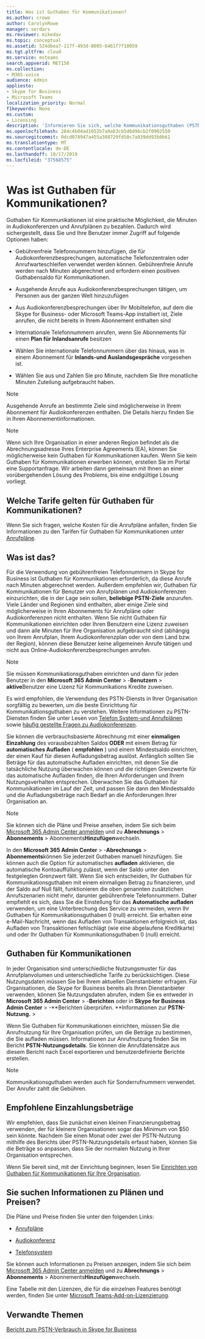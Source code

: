 ```yaml
---
title: Was ist Guthaben für Kommunikationen?
ms.author: crowe
author: CarolynRowe
manager: serdars
ms.reviewer: mikedav
ms.topic: conceptual
ms.assetid: 524dbea7-117f-493d-8005-6461f7f10059
ms.tgt.pltfrm: cloud
ms.service: msteams
search.appverid: MET150
ms.collection:
- M365-voice
audience: Admin
appliesto:
- Skype for Business
- Microsoft Teams
localization_priority: Normal
f1keywords: None
ms.custom:
- Licensing
description: 'Informieren Sie sich, welche Kommunikationsguthaben (PSTN-Verbrauch) Abrechnung, wie Sie Gebühren finden und welche Dienste Sie erhalten. '
ms.openlocfilehash: 284c4b04ad1652b7a9ab3cb5d6d9bcb2f0902550
ms.sourcegitcommit: 0dcd078947a455a388729fd50c7a939dd93b0b61
ms.translationtype: MT
ms.contentlocale: de-DE
ms.lasthandoff: 10/17/2019
ms.locfileid: "37568575"
---
```

# <a name="what-are-communications-credits"></a>Was ist Guthaben für Kommunikationen?

Guthaben für Kommunikationen ist eine praktische Möglichkeit, die Minuten in Audiokonferenzen und Anrufplänen zu bezahlen. Dadurch wird sichergestellt, dass Sie und Ihre Benutzer immer Zugriff auf folgende Optionen haben:
  
- Gebührenfreie Telefonnummern hinzufügen, die für Audiokonferenzbesprechungen, automatische Telefonzentralen oder Anrufwarteschleifen verwendet werden können. Gebührenfreie Anrufe werden nach Minuten abgerechnet und erfordern einen positiven Guthabensaldo für Kommunikationen.
    
- Ausgehende Anrufe aus Audiokonferenzbesprechungen tätigen, um Personen aus der ganzen Welt hinzuzufügen
    
- Aus Audiokonferenzbesprechungen über Ihr Mobiltelefon, auf dem die Skype for Business- oder Microsoft Teams-App installiert ist, Ziele anrufen, die nicht bereits in Ihrem Abonnement enthalten sind
    
- Internationale Telefonnummern anrufen, wenn Sie Abonnements für einen **Plan für Inlandsanrufe** besitzen
    
- Wählen Sie internationale Telefonnummern über das hinaus, was in einem Abonnement für **Inlands-und Auslandsgespräche** vorgesehen ist.
    
- Wählen Sie aus und Zahlen Sie pro Minute, nachdem Sie Ihre monatliche Minuten Zuteilung aufgebraucht haben.
    
> [!NOTE]
> Ausgehende Anrufe an bestimmte Ziele sind möglicherweise in Ihrem Abonnement für Audiokonferenzen enthalten. Die Details hierzu finden Sie in Ihren Abonnementinformationen. 
  
> [!NOTE]
> Wenn sich Ihre Organisation in einer anderen Region befindet als die Abrechnungsadresse Ihres Enterprise Agreements (EA), können Sie möglicherweise kein Guthaben für Kommunikationen kaufen. Wenn Sie kein Guthaben für Kommunikationen erwerben können, erstellen Sie im Portal eine Supportanfrage. Wir arbeiten dann gemeinsam mit Ihnen an einer vorübergehenden Lösung des Problems, bis eine endgültige Lösung vorliegt. 
  
## <a name="what-are-the-communications-credits-rates"></a>Welche Tarife gelten für Guthaben für Kommunikationen?

Wenn Sie sich fragen, welche Kosten für die Anrufpläne anfallen, finden Sie Informationen zu den Tarifen für Guthaben für Kommunikationen unter [Anrufpläne](https://products.office.com/en-us/microsoft-teams/online-meeting-solutions#Rates).
  
## <a name="what-is-it"></a>Was ist das?

Für die Verwendung von gebührenfreien Telefonnummern in Skype for Business ist Guthaben für Kommunikationen erforderlich, da diese Anrufe nach Minuten abgerechnet werden. Außerdem empfehlen wir, Guthaben für Kommunikationen für Benutzer von Anrufplänen und Audiokonferenzen einzurichten, die in der Lage sein sollen, **beliebige PSTN-Ziele** anzurufen. Viele Länder und Regionen sind enthalten, aber einige Ziele sind möglicherweise in Ihren Abonnements für Anrufpläne oder Audiokonferenzen nicht enthalten. Wenn Sie nicht Guthaben für Kommunikationen einrichten oder Ihren Benutzern eine Lizenz zuweisen und dann alle Minuten für Ihre Organisation aufgebraucht sind (abhängig von Ihrem Anrufplan, Ihrem Audiokonferenzplan oder von dem Land bzw. der Region), können diese Benutzer keine allgemeinen Anrufe tätigen und nicht aus Online-Audiokonferenzbesprechungen anrufen.
  
> [!NOTE]
> Sie müssen Kommunikationsguthaben einrichten und dann für jeden Benutzer in den **Microsoft 365 Admin Center** > -**Benutzern** > **aktive**Benutzer eine Lizenz für Kommunikations Kredite zuweisen. 
  
Es wird empfohlen, die Verwendung des PSTN-Diensts in Ihrer Organisation sorgfältig zu bewerten, um die beste Einrichtung für Kommunikationsguthaben zu verstehen. Weitere Informationen zu PSTN-Diensten finden Sie unter Lesen von [Telefon System-und Anrufplänen](calling-plan-landing-page.md) sowie [häufig gestellte Fragen zu Audiokonferenzen](Audio-Conferencing-common-questions.md).
  
Sie können die verbrauchsbasierte Abrechnung mit einer **einmaligen Einzahlung** des vorausbezahlten Saldos **ODER** mit einem Betrag für **automatisches Aufladen** ( **empfohlen** ) und einem Mindestsaldo einrichten, der einen Kauf für diesen Aufladungsbetrag auslöst. Anfänglich sollten Sie Beträge für das automatische Aufladen einrichten, mit denen Sie die tatsächliche Nutzung überwachen können und die richtigen Grenzwerte für das automatische Aufladen finden, die Ihren Anforderungen und Ihrem Nutzungsverhalten entsprechen. Überwachen Sie das Guthaben für Kommunikationen im Lauf der Zeit, und passen Sie dann den Mindestsaldo und die Aufladungsbeträge nach Bedarf an die Anforderungen Ihrer Organisation an.
  
> [!NOTE]
> Sie können sich die Pläne und Preise ansehen, indem Sie sich beim [Microsoft 365 Admin Center anmelden](https://portal.office.com/adminportal/home?add=sub&amp;adminportal=1#/catalog) und zu **Abrechnungs** > **Abonnements** > Abonnements**Hinzufügen**wechseln. 
  
In den **Microsoft 365 Admin Center** > -**Abrechnungs** > **Abonnements**können Sie jederzeit Guthaben manuell hinzufügen. Sie können auch die Option für automatisches **aufladen** aktivieren, die automatische Kontoauffüllung zulässt, wenn der Saldo unter den festgelegten Grenzwert fällt. Wenn Sie sich entscheiden, Ihr Guthaben für Kommunikationsguthaben mit einem einmaligen Betrag zu finanzieren, und der Saldo auf Null fällt, funktionieren die oben genannten zusätzlichen Anrufszenarien nicht mehr, darunter gebührenfreie Telefonnummern. Daher empfiehlt es sich, dass Sie die Einstellung für das **Automatische aufladen** verwenden, um eine Unterbrechung des Service zu vermeiden, wenn Ihr Guthaben für Kommunikationsguthaben 0 (null) erreicht. Sie erhalten eine e-Mail-Nachricht, wenn das Aufladen von Transaktionen erfolgreich ist, das Aufladen von Transaktionen fehlschlägt (wie eine abgelaufene Kreditkarte) und oder Ihr Guthaben für Kommunikationsguthaben 0 (null) erreicht.
  
## <a name="communications-credits"></a>Guthaben für Kommunikationen

In jeder Organisation sind unterschiedliche Nutzungsmuster für das Anrufplanvolumen und unterschiedliche Tarife zu berücksichtigen. Diese Nutzungsdaten müssen Sie bei Ihrem aktuellen Dienstanbieter erfragen. Für Organisationen, die Skype for Business bereits als Ihren Dienstanbieter verwenden, können Sie Nutzungsdaten abrufen, indem Sie es entweder in **Microsoft 365 Admin Center** > -**Berichten** oder in **Skype for Business Admin Center** > -**Berichten überprüfen. **Informationen zur **PSTN-Nutzung.**  > 
  
Wenn Sie Guthaben für Kommunikationen einrichten, müssen Sie die Anrufnutzung für Ihre Organisation prüfen, um die Beträge zu bestimmen, die Sie aufladen müssen. Informationen zur Anrufnutzung finden Sie im Bericht **PSTN-Nutzungsdetails**. Sie können die Anrufdatensätze aus diesem Bericht nach Excel exportieren und benutzerdefinierte Berichte erstellen.

> [!NOTE]
> Kommunikationsguthaben werden auch für Sonderrufnummern verwendet. Der Anrufer zahlt die Gebühren.
  
## <a name="recommended-funding-amounts"></a>Empfohlene Einzahlungsbeträge

Wir empfehlen, dass Sie zunächst einen kleinen Finanzierungsbetrag verwenden, der für kleinere Organisationen sogar das Minimum von $50 sein könnte. Nachdem Sie einen Monat oder zwei der PSTN-Nutzung mithilfe des Berichts über PSTN-Nutzungsdetails erfasst haben, können Sie die Beträge so anpassen, dass Sie der normalen Nutzung in Ihrer Organisation entsprechen.
  
Wenn Sie bereit sind, mit der Einrichtung beginnen, lesen Sie [Einrichten von Guthaben für Kommunikationen für Ihre Organisation](set-up-communications-credits-for-your-organization.md).
  
## <a name="want-to-know-about-plans-and-pricing"></a>Sie suchen Informationen zu Plänen und Preisen?

Die Pläne und Preise finden Sie unter den folgenden Links:
  
- [Anrufpläne](https://go.microsoft.com/fwlink/?linkid=799761)
    
- [Audiokonferenz](https://go.microsoft.com/fwlink/?linkid=799762)
    
- [Telefonsystem](https://go.microsoft.com/fwlink/?linkid=799763 )
    
Sie können auch Informationen zu Preisen anzeigen, indem Sie sich beim [Microsoft 365 Admin Center anmelden](https://portal.office.com/adminportal/home?add=sub&amp;adminportal=1#/catalog) und zu **Abrechnungs** > **Abonnements** > Abonnements**Hinzufügen**wechseln.
  
Eine Tabelle mit den Lizenzen, die für die einzelnen Features benötigt werden, finden Sie unter [Microsoft Teams-Add-on-Lizenzierung](teams-add-on-licensing/microsoft-teams-add-on-licensing.md).
  
## <a name="related-topics"></a>Verwandte Themen
[Bericht zum PSTN-Verbrauch in Skype for Business](/SkypeForBusiness/skype-for-business-online-reporting/pstn-usage-report)

  
 
